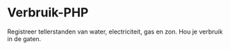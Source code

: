 # Verbruik-PHP
Registreer tellerstanden van water, electriciteit, gas en zon. Hou je verbruik in de gaten.
